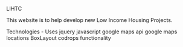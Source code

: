 LIHTC 

This website is to help develop new Low Income Housing Projects.

Technologies - Uses
jquery
javascript
google maps api
google maps locations
BoxLayout codrops functionality
